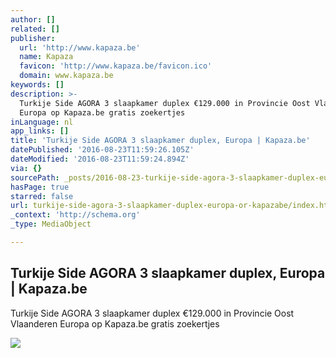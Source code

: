 ```yaml
---
author: []
related: []
publisher:
  url: 'http://www.kapaza.be'
  name: Kapaza
  favicon: 'http://www.kapaza.be/favicon.ico'
  domain: www.kapaza.be
keywords: []
description: >-
  Turkije Side AGORA 3 slaapkamer duplex €129.000 in Provincie Oost Vlaanderen
  Europa op Kapaza.be gratis zoekertjes
inLanguage: nl
app_links: []
title: 'Turkije Side AGORA 3 slaapkamer duplex, Europa | Kapaza.be'
datePublished: '2016-08-23T11:59:26.105Z'
dateModified: '2016-08-23T11:59:24.894Z'
via: {}
sourcePath: _posts/2016-08-23-turkije-side-agora-3-slaapkamer-duplex-europa-or-kapazabe.md
hasPage: true
starred: false
url: turkije-side-agora-3-slaapkamer-duplex-europa-or-kapazabe/index.html
_context: 'http://schema.org'
_type: MediaObject

---
```

<article style=""><h1>Turkije Side AGORA 3 slaapkamer duplex, Europa | Kapaza.be</h1><p>Turkije Side AGORA 3 slaapkamer duplex €129.000 in Provincie Oost Vlaanderen Europa op Kapaza.be gratis zoekertjes</p><img src="http://img1.kapaza.be/images/36/365623030394819.jpg" /></article>